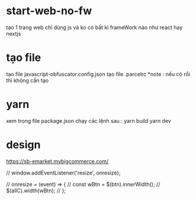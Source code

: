 


# start-web-no-fw
tạo 1 trang web chỉ dùng js và ko có bất kì frameWork nào như react hay nextjs

# tạo file
tạo file javascript-obfuscator.config.json
tạo file .parcelrc
 *note : nếu có rồi thì không cần tạo

# yarn
xem trong file package.json chạy các lệnh sau :
yarn build
yarn dev


# design
https://sb-emarket.mybigcommerce.com/




// window.addEventListener('resize', onresize);

// onresize = (event) => {
//   const wBtn = $(btn).innerWidth();
//   $(allC).width(wBtn);
// };
